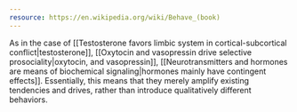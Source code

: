```yaml
---
resource: https://en.wikipedia.org/wiki/Behave_(book)
---
```


As in the case of [[Testosterone favors limbic system in cortical-subcortical conflict|testosterone]], [[Oxytocin and vasopressin drive selective prosociality|oxytocin, and vasopressin]], [[Neurotransmitters and hormones are means of biochemical signaling|hormones mainly have contingent effects]]. Essentially, this means that they merely amplify existing tendencies and drives, rather than introduce qualitatively different behaviors.